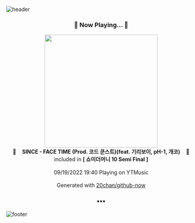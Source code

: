 ![header](https://capsule-render.vercel.app/api?type=wave&height=170&section=header&text=Hi.%20I'm%20SHIFT&fontColor=090707&fontAlignX=45&fontAlignY=65&fontSize=100)

<h3 align="center">🎵 Now Playing... 🎵</h3>
<p align="center">
  <a href="https://music.youtube.com/watch?v=i6zVlDkX3wM">
    <img width="300" src="https://lh3.googleusercontent.com/kGdxoFrl5jE6vmnfHMQwLUsaMQh_c80un2l-NXOD4tNAYmR30j40aORNyudoa-mxyb0Rokr7m_2RA2K2og">
  </a>
  <br>
  🎵&nbsp&nbsp&nbsp <b>SINCE - FACE TIME (Prod. 코드 쿤스트)(feat. 기리보이, pH-1, 개코)</b> &nbsp&nbsp&nbsp🎵
  <br>
  included in <b>[ 쇼미더머니 10 Semi Final ]</b>
  
  <br />
  <br />
  09/19/2022 19:40 Playing on YTMusic
  <br />
  <br />
  Generated with <a href="https://github.com/20chan/github-now">20chan/github-now</a>
</p>

<h3 align="center">•••</h3>

![footer](https://capsule-render.vercel.app/api?type=wave&height=150&section=footer)

